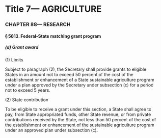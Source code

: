 
# Title 7— AGRICULTURE
### CHAPTER 88— RESEARCH
#### § 5813. Federal-State matching grant program
##### (d) Grant award

(1) Limits

Subject to paragraph (2), the Secretary shall provide grants to eligible States in an amount not to exceed 50 percent of the cost of the establishment or enhancement of a State sustainable agriculture program under a plan approved by the Secretary under subsection (c) for a period not to exceed 5 years.

(2) State contribution

To be eligible to receive a grant under this section, a State shall agree to pay, from State appropriated funds, other State revenue, or from private contributions received by the State, not less than 50 percent of the cost of the establishment or enhancement of the sustainable agriculture program under an approved plan under subsection (c).
